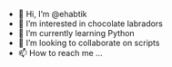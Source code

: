 - 👋 Hi, I’m @ehabtik
- 👀 I’m interested in chocolate labradors
- 🌱 I’m currently learning Python
- 💞️ I’m looking to collaborate on scripts
- 📫 How to reach me ...

<!---
ehabtik/ehabtik is a ✨ special ✨ repository because its `README.md` (this file) appears on your GitHub profile.
You can click the Preview link to take a look at your changes.
--->

